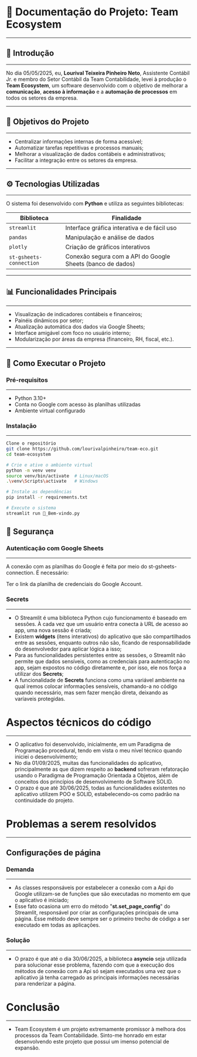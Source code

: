 # 📘 Documentação do Projeto: **Team Ecosystem**

---

## 🧾 Introdução

---
No dia 05/05/2025, eu, **Lourival Teixeira Pinheiro Neto**, Assistente Contábil Jr. e membro do Setor Contábil da Team Contabilidade, levei à produção o **Team Ecosystem**, um software desenvolvido com o objetivo de melhorar a **comunicação**, **acesso à informação** e a **automação de processos** em todos os setores da empresa.

---

## 🚀 Objetivos do Projeto

---
- Centralizar informações internas de forma acessível;
- Automatizar tarefas repetitivas e processos manuais;
- Melhorar a visualização de dados contábeis e administrativos;
- Facilitar a integração entre os setores da empresa.

---

## ⚙️ Tecnologias Utilizadas

---
O sistema foi desenvolvido com **Python** e utiliza as seguintes bibliotecas:

| Biblioteca               | Finalidade                                              |
|--------------------------|---------------------------------------------------------|
| `streamlit`              | Interface gráfica interativa e de fácil uso             |
| `pandas`                 | Manipulação e análise de dados                          |
| `plotly`                 | Criação de gráficos interativos                         |
| `st-gsheets-connection`  | Conexão segura com a API do Google Sheets (banco de dados) |

---


## 📊 Funcionalidades Principais

---

- Visualização de indicadores contábeis e financeiros;
- Painéis dinâmicos por setor;
- Atualização automática dos dados via Google Sheets;
- Interface amigável com foco no usuário interno;
- Modularização por áreas da empresa (financeiro, RH, fiscal, etc.).

---

## 🧪 Como Executar o Projeto

### Pré-requisitos

---

- Python 3.10+
- Conta no Google com acesso às planilhas utilizadas
- Ambiente virtual configurado

### Instalação
---

```bash 
Clone o repositório
git clone https://github.com/lourivalpinheiro/team-eco.git
cd team-ecosystem
````

```bash
# Crie e ative o ambiente virtual
python -m venv venv
source venv/bin/activate  # Linux/macOS
.\venv\Scripts\activate   # Windows
```

```bash
# Instale as dependências
pip install -r requirements.txt
```

```bash
# Execute o sistema
streamlit run 🏡_Bem-vindo.py
```

## 🔐 Segurança

### Autenticação com Google Sheets

---
A conexão com as planilhas do Google é feita por meio do st-gsheets-connection. É necessário:

Ter o link da planilha de credenciais do Google Account.

###  Secrets

---
- O Streamlit é uma biblioteca Python cujo funcionamento é baseado em sessões. À cada vez que um usuário entra conecta à URL de acesso ao app, uma nova sessão é criada;
- Existem **widgets** (itens interativos) do aplicativo que são compartilhados entre as sessões, enquanto outros não são, ficando de responsabilidade do desenvolvedor para aplicar lógica a isso;
- Para as funcionalidades persistentes entre as sessões, o Streamlit não permite que dados sensíveis, como as credenciais para autenticação no app, sejam expostos no código diretamente e, por isso, ele nos força a utilizar dos **Secrets**;
- A funcionalidade de **Secrets** funciona como uma variável ambiente na qual iremos colocar informações sensíveis, chamando-a no código quando necessário, mas sem fazer menção direta, deixando as varíaveis protegidas.

# Aspectos técnicos do código

---

- O aplicativo foi desenvolvido, inicialmente, em um Paradigma de Programação procedural, tendo em vista o meu nível técnico quando iniciei o desenvolvimento;
- No dia 01/09/2025, muitas das funcionalidades do aplicativo, principalmente as que dizem respeito ao **backend** sofreram refatoração usando o Paradigma de Programação Orientada a Objetos, além de conceitos dos princípios de desenvolvimento de Software SOLID.
- O prazo é que até 30/06/2025, todas as funcionalidades existentes no aplicativo utilizem POO e SOLID, estabelecendo-os como padrão na continuidade do projeto.

# Problemas a serem resolvidos

---

## Configurações de página

### Demanda

---
- As classes responsáveis por estabelecer a conexão com a Api do Google utilizam-se de funções que são executadas no momento em que o aplicativo é iniciado;
- Esse fato ocasiona um erro do método "**st.set_page_config**" do Streamlit, responsável por criar as configurações principais de uma página. Esse método deve sempre ser o primeiro trecho de código a ser executado em todas as aplicações.

### Solução

---

- O prazo é que até o dia 30/06/2025, a biblioteca **asyncio** seja utilizada para solucionar esse problema, fazendo com que a execução dos métodos de conexão com a Api só sejam executados uma vez que o aplicativo já tenha carregado as principais informações necessárias para renderizar a página.

# Conclusão

---

- Team Ecosystem é um projeto extremamente promissor à melhora dos processos da Team Contabilidade. Sinto-me honrado em estar desenvolvendo este projeto que possui um imenso potencial de expansão.

